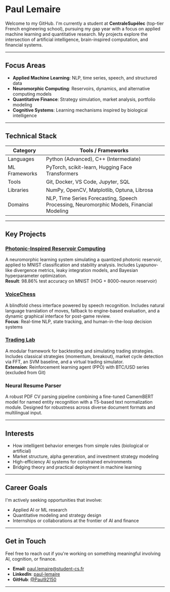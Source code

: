 # Paul Lemaire

Welcome to my GitHub. I'm currently a student at **CentraleSupélec** (top-tier French engineering school), pursuing my gap year with a focus on applied machine learning and quantitative research. My projects explore the intersection of artificial intelligence, brain-inspired computation, and financial systems.

---

## Focus Areas

- **Applied Machine Learning**: NLP, time series, speech, and structured data
- **Neuromorphic Computing**: Reservoirs, dynamics, and alternative computing models
- **Quantitative Finance**: Strategy simulation, market analysis, portfolio modeling
- **Cognitive Systems**: Learning mechanisms inspired by biological intelligence

---

## Technical Stack

| Category        | Tools / Frameworks                                             |
|----------------|----------------------------------------------------------------|
| Languages       | Python (Advanced), C++ (Intermediate)                         |
| ML Frameworks   | PyTorch, scikit-learn, Hugging Face Transformers              |
| Tools           | Git, Docker, VS Code, Jupyter, SQL                            |
| Libraries       | NumPy, OpenCV, Matplotlib, Optuna, Librosa                    |
| Domains         | NLP, Time Series Forecasting, Speech Processing, Neuromorphic Models, Financial Modeling |

---

## Key Projects

### [Photonic-Inspired Reservoir Computing](https://github.com/Paul92150/photonic-reservoir)
A neuromorphic learning system simulating a quantized photonic reservoir, applied to MNIST classification and stability analysis. Includes Lyapunov-like divergence metrics, leaky integration models, and Bayesian hyperparameter optimization.  
**Result**: 98.86% test accuracy on MNIST (HOG + 8000-neuron reservoir)

### [VoiceChess](https://github.com/Paul92150/vocalchess)
A blindfold chess interface powered by speech recognition. Includes natural language translation of moves, fallback to engine-based evaluation, and a dynamic graphical interface for post-game review.  
**Focus**: Real-time NLP, state tracking, and human-in-the-loop decision systems

### [Trading Lab](https://github.com/Paul92150/trading-lab)
A modular framework for backtesting and simulating trading strategies. Includes classical strategies (momentum, breakout), market cycle detection via FFT, an SVM baseline, and a virtual trading simulator.  
**Extension**: Reinforcement learning agent (PPO) with BTC/USD series (excluded from Git)

### Neural Resume Parser
A robust PDF CV parsing pipeline combining a fine-tuned CamemBERT model for named entity recognition with a T5-based text normalization module. Designed for robustness across diverse document formats and multilingual input.


---

## Interests

- How intelligent behavior emerges from simple rules (biological or artificial)
- Market structure, alpha generation, and investment strategy modeling
- High-efficiency AI systems for constrained environments
- Bridging theory and practical deployment in machine learning

---

## Career Goals

I'm actively seeking opportunities that involve:

- Applied AI or ML research
- Quantitative modeling and strategy design
- Internships or collaborations at the frontier of AI and finance

---

## Get in Touch

Feel free to reach out if you're working on something meaningful involving AI, cognition, or finance.

- **Email**: paul.lemaire@student-cs.fr  
- **LinkedIn**: [paul-lemaire](https://www.linkedin.com/in/paul-lemaire-aa0369289)  
- **GitHub**: [@Paul92150](https://github.com/Paul92150)

---

